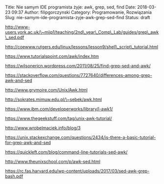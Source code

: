 Title: Nie samym IDE programista żyje: awk, grep, sed, find
Date: 2018-03-23 09:37
Author: filipgorczynski
Category: Programowanie, Rozwiązania
Slug: nie-samym-ide-programista-zyje-awk-grep-sed-find
Status: draft

http://www-users.york.ac.uk/\~mijp1/teaching/2nd\_year\_Comp\_Lab/guides/grep\_awk\_sed.pdf

http://coewww.rutgers.edu/linux/lessons/lesson9/shell\_script\_tutorial.html

https://www.tutorialspoint.com/awk/index.htm

https://wilsonericn.wordpress.com/2011/08/25/find-grep-sed-and-awk/

https://stackoverflow.com/questions/7727640/differences-among-grep-awk-and-sed

http://www.grymoire.com/Unix/Awk.html

http://sokrates.mimuw.edu.pl/\~sebek/awk.html

https://www.ibm.com/developerworks/library/l-awk1/

https://www.thegeekstuff.com/tag/unix-awk-tutorial/

http://www.wrobelmaciek.info/blog/3

https://unix.stackexchange.com/questions/2434/is-there-a-basic-tutorial-for-grep-awk-and-sed

https://quickleft.com/blog/command-line-tutorials-sed-awk/

http://www.theunixschool.com/p/awk-sed.html

https://rc.fas.harvard.edu/wp-content/uploads/2017/03/sed-awk-grep-bash.pdf

 
